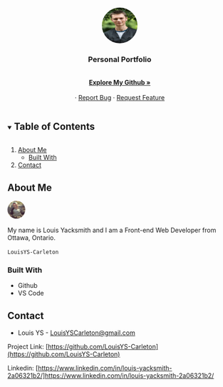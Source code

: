 <!-- PROJECT LOGO -->
<br />
<p align="center">
  <a href="https://github.com/LouisYS-Carleton/updated_portfolio">
    <img src="./Assets/MAT_9247.jpeg" alt="Logo" width="80" height="80" style="border-radius: 50%;">
  </a>

  <h3 align="center">Personal Portfolio</h3>

  <p align="center">
    <br />
    <a href="https://github.com/LouisYS-Carleton/updated_portfolio"><strong>Explore My Github »</strong></a>
    <br />
    <br />
    ·
    <a href="https://github.com/LouisYS-Carleton/Game-Helper/issues">Report Bug</a>
    ·
    <a href="https://github.com/LouisYS-Carleton/Game-Helper/issues">Request Feature</a>
  </p>
</p>

<!-- TABLE OF CONTENTS -->
<details open="open">
  <summary><h2 style="display: inline-block">Table of Contents</h2></summary>
  <ol>
    <li>
      <a href="#about-the-project">About Me</a>
      <ul>
        <li><a href="#built-with">Built With</a></li>
      </ul>
    </li>
    <li><a href="#contact">Contact</a></li>
  </ol>
</details>

<!-- ABOUT THE PROJECT -->

## About Me

<img src="./Assets/me.jpg" width="40px" height='40px' style="border-radius: 50%;" alt="Me">

My name is Louis Yacksmith and I am a Front-end Web Developer from Ottawa, Ontario.

`LouisYS-Carleton`

### Built With

- Github
- VS Code

<!-- CONTACT -->

## Contact

- Louis YS - LouisYSCarleton@gmail.com

Project Link: [https://github.com/LouisYS-Carleton](https://github.com/LouisYS-Carleton)

Linkedin: [https://www.linkedin.com/in/louis-yacksmith-2a06321b2/]https://www.linkedin.com/in/louis-yacksmith-2a06321b2/
